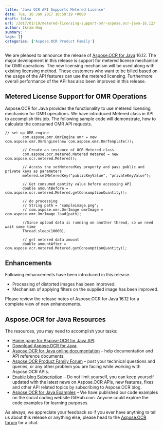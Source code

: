 ```yaml
---
title: 'Java OCR API Supports Metered License'
date: Tue, 10 Jan 2017 10:59:19 +0000
draft: false
url: /2017/01/10/metered-licensing-support-omr-aspose.ocr-java-16.12/
author: Ikram Haq
summary: ''
tags: []
categories: ['Aspose.OCR Product Family']
---
```


We are pleased to announce the release of [Aspose.OCR for Java][1] 16.12. The major development in this release is support for metered license mechanism for OMR operations. The new licensing mechanism will be used along with existing licensing method. Those customers who want to be billed based on the usage of the API features can use the metered licensing. Furthermore overall performance of the API has also been improved in this release.

## Metered License Support for OMR Operations

Aspose.OCR for Java provides the functionality to use metered licensing mechanism for OMR operations. We have introduced Metered class in API to accomplish this job. The following sample code will demonstrate, how to calculate the consumed OMR API requests.

```
// set up OMR engine
        com.aspose.omr.OmrEngine omr = new com.aspose.omr.OmrEngine(new com.aspose.omr.OmrTemplate());

        // Create an instance of OCR Metered class
        com.aspose.ocr.metered.Metered metered = new com.aspose.ocr.metered.Metered();
        
        // Access the setMeteredKey property and pass public and private keys as parameters
        metered.setMeteredKey("publicKeyValue", "privateKeyValue");
 
        // Get consumed qantity value before accessing API
        double amountBefore = com.aspose.ocr.metered.Metered.getConsumptionQuantity();
        
        // do processing
        // String path = "sampleimage.png";
        // com.aspose.omr.OmrImage omrImage = com.aspose.omr.OmrImage.load(path);
 
        //Since upload data is running on another thread, so we need wait some time
        Thread.sleep(10000);
        
        // get metered data amount
        double amountAfter = com.aspose.ocr.metered.Metered.getConsumptionQuantity();
```

## Enhancements

Following enhancements have been introduced in this release.

*   Processing of distorted images has been improved.
*   Mechanism of applying filters on the supplied image has been improved.

Please review the release notes of Aspose.OCR for Java 16.12 for a complete view of new enhancements.

## Aspose.OCR for Java Resources

The resources, you may need to accomplish your tasks:

*   [Home page for Aspose.OCR for Java API][2].
*   [Download Aspose.OCR for Java][3].
*   [Aspose.OCR for Java online documentation][4] – help documentation and API reference documents.
*   [Aspose.OCR Product Family Forum][5] – post your technical questions and queries, or any other problem you are facing while working with Aspose.OCR APIs.
*   [Enable blog Subscription][6] – Do not limit yourself, you can keep yourself updated with the latest news on Aspose.OCR APIs, new features, fixes and other API related topics by subscribing to Aspose.OCR blog.
*   [Aspose.OCR for Java Examples][7] – We have published our code examples on the social coding website GitHub.com. Anyone could explore the code examples for learning purposes.

As always, we appreciate your feedback so if you ever have anything to tell us about this release or anything else, please head to the [Aspose.OCR forum][8] for a chat.




[1]: https://products.aspose.com/ocr/java
[2]: https://products.aspose.com/ocr/java
[3]: https://downloads.aspose.com/ocr/java
[4]: https://docs.aspose.com/display/OCRJAVA/Home
[5]: https://forum.aspose.com/c/ocr
[6]: https://blog.aspose.com/category/aspose-products/aspose-ocr-product-family/
[7]: https://github.com/aspose-ocr/Aspose.OCR-for-Java
[8]: http://forum.aspose.com




